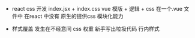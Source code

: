 - react css 开发
 index.jsx + index.css
 vue 模版 +  逻辑 + css 在一个.vue 文件中
 在react 中没有 原生的提供css 模块化能力

- 样式覆盖
    发生在不经意间 css 权重
    新手写出垃圾代码 行内样式
    
